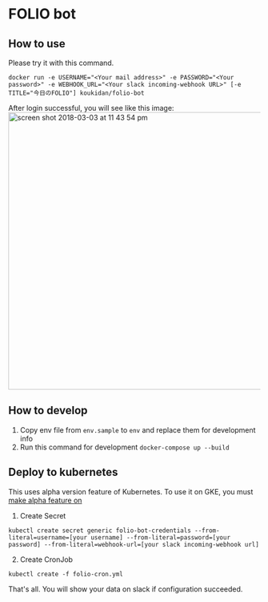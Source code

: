 FOLIO bot
=====

## How to use
Please try it with this command.
```
docker run -e USERNAME="<Your mail address>" -e PASSWORD="<Your password>" -e WEBHOOK_URL="<Your slack incoming-webhook URL>" [-e TITLE="今日のFOLIO"] koukidan/folio-bot
```

After login successful, you will see like this image:   
<img width="553" alt="screen shot 2018-03-03 at 11 43 54 pm" src="https://user-images.githubusercontent.com/1401711/36935689-1b5c807a-1f3e-11e8-96f3-eefb6bf3ea1b.png">


## How to develop
1. Copy env file from `env.sample` to `env` and replace them for development info
2. Run this command for development `docker-compose up --build`


## Deploy to kubernetes
This uses alpha version feature of Kubernetes.
To use it on GKE, you must [make alpha feature on](https://cloud.google.com/container-engine/docs/alpha-clusters)

1. Create Secret
```
kubectl create secret generic folio-bot-credentials --from-literal=username=[your username] --from-literal=password=[your password] --from-literal=webhook-url=[your slack incoming-webhook url]
```

2. Create CronJob
```
kubectl create -f folio-cron.yml
```

That's all. You will show your data on slack if configuration succeeded.

